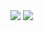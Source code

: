 <img src="https://github-readme-stats.vercel.app/api?username=aelpxy&show_icons=true&include_all_commits=true&theme=onedark&hide_border=true"/>
<img src="https://github-readme-stats.vercel.app/api/top-langs/?username=Aelpxy&layout=compact&card_width=250&hide_border=true&theme=onedark&show_icons=true"/>
